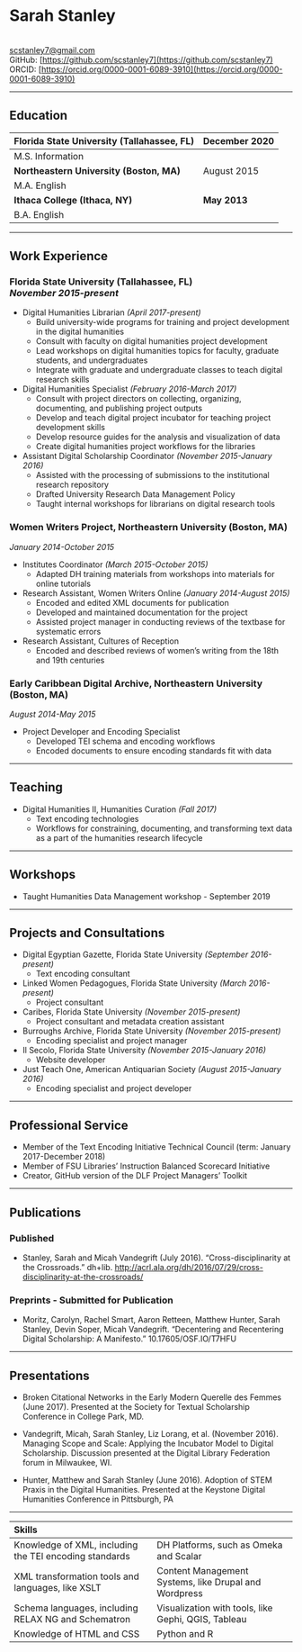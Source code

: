 # Sarah Stanley
<br/>scstanley7@gmail.com
<br/>GitHub: [https://github.com/scstanley7](https://github.com/scstanley7) 
<br/>ORCID: [https://orcid.org/0000-0001-6089-3910](https://orcid.org/0000-0001-6089-3910) 

********

## Education

| Florida State University (Tallahassee, FL) | December 2020 |
| -------------------------------------------|---------------|
| M.S. Information                           |               |
| **Northeastern University (Boston, MA)**   | August 2015   |
| M.A. English                               |               |
| **Ithaca College (Ithaca, NY)**            | **May 2013**  |
| B.A. English                               | &nbsp;        |

********

## Work Experience

### Florida State University (Tallahassee, FL) <br/> *November 2015-present*
* Digital Humanities Librarian *(April 2017-present)*
  * Build university-wide programs for training and project development in the digital humanities
  * Consult with faculty on digital humanities project development
  * Lead workshops on digital humanities topics for faculty, graduate students, and undergraduates
  * Integrate with graduate and undergraduate classes to teach digital research skills
* Digital Humanities Specialist *(February 2016-March 2017)*
  * Consult with project directors on collecting, organizing, documenting, and publishing project outputs
  * Develop and teach digital project incubator for teaching project development skills
  * Develop resource guides for the analysis and visualization of data
  * Create digital humanities project workflows for the libraries
* Assistant Digital Scholarship Coordinator *(November 2015-January 2016)*
  * Assisted with the processing of submissions to the institutional research repository
  * Drafted University Research Data Management Policy
  * Taught internal workshops for librarians on digital research tools

### Women Writers Project, Northeastern University (Boston, MA) <br/>
*January 2014-October 2015*
* Institutes Coordinator *(March 2015-October 2015)*
  * Adapted DH training materials from  workshops into materials for online tutorials
* Research Assistant, Women Writers Online *(January 2014-August 2015)*
  * Encoded and edited XML documents for publication
  * Developed and maintained documentation for the project
  * Assisted project manager in conducting reviews of the textbase for systematic errors
* Research Assistant, Cultures of Reception
  * Encoded and described reviews of women’s writing from the 18th and 19th centuries

### Early Caribbean Digital Archive, Northeastern University (Boston, MA) <br/>
*August 2014-May 2015* 
* Project Developer and Encoding Specialist
  * Developed TEI schema and encoding workflows
  * Encoded documents to ensure encoding standards fit with data

********

## Teaching

* Digital Humanities II, Humanities Curation *(Fall 2017)*
  * Text encoding technologies
  * Workflows for constraining, documenting, and transforming text data as a part of the humanities research lifecycle

********

## Workshops

* Taught Humanities Data Management workshop - September 2019

********

## Projects and Consultations

* Digital Egyptian Gazette, Florida State University *(September 2016-present)*
  * Text encoding consultant
* Linked Women Pedagogues, Florida State University *(March 2016-present)*
  * Project consultant
* Caribes, Florida State University *(November 2015-present)*
  * Project consultant and metadata creation assistant
* Burroughs Archive, Florida State University *(November 2015-present)*
  * Encoding specialist and project manager
* Il Secolo, Florida State University *(November 2015-January 2016)*
  * Website developer
* Just Teach One, American Antiquarian Society *(August 2015-January 2016)*
  * Encoding specialist and project developer

********

## Professional Service

* Member of the Text Encoding Initiative Technical Council (term: January 2017-December 2018)
* Member of FSU Libraries’ Instruction Balanced Scorecard Initiative
* Creator, GitHub version of the DLF Project Managers’ Toolkit

********

## Publications

### Published
* Stanley, Sarah and Micah Vandegrift (July 2016). “Cross-disciplinarity at the Crossroads.” dh+lib. http://acrl.ala.org/dh/2016/07/29/cross-disciplinarity-at-the-crossroads/ 

### Preprints - Submitted for Publication
* Moritz, Carolyn, Rachel Smart, Aaron Retteen, Matthew Hunter, Sarah Stanley, Devin Soper, Micah Vandegrift. “Decentering and Recentering Digital Scholarship: A Manifesto.” 10.17605/OSF.IO/T7HFU 

********

## Presentations 

* Broken Citational Networks in the Early Modern Querelle des Femmes (June 2017). Presented at the Society for Textual Scholarship Conference in College Park, MD.

* Vandegrift, Micah, Sarah Stanley, Liz Lorang, et al. (November 2016). Managing Scope and Scale: Applying the Incubator Model to Digital Scholarship. Discussion presented at the Digital Library Federation forum in Milwaukee, WI.

* Hunter, Matthew and Sarah Stanley (June 2016).  Adoption of STEM Praxis in the Digital Humanities. Presented at the Keystone Digital Humanities Conference in Pittsburgh, PA

*********

| Skills                                                 | &nbsp;                                                |
| :----------------------------------------------------- | :---------------------------------------------------- |
| Knowledge of XML, including the TEI encoding standards | DH Platforms, such as Omeka and Scalar                |
| XML transformation tools and languages, like XSLT      | Content Management Systems, like Drupal and Wordpress |
| Schema languages, including RELAX NG and Schematron    | Visualization with tools, like Gephi, QGIS, Tableau   |
| Knowledge of HTML and CSS                              | Python and R                                          |






